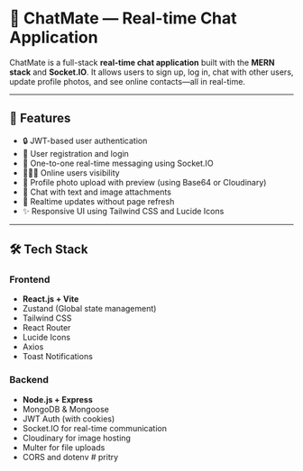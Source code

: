# 💬 ChatMate — Real-time Chat Application

ChatMate is a full-stack **real-time chat application** built with the **MERN stack** and **Socket.IO**. It allows users to sign up, log in, chat with other users, update profile photos, and see online contacts—all in real-time.

---

## 🚀 Features

- 🔒 JWT-based user authentication
- 👥 User registration and login
- 💬 One-to-one real-time messaging using Socket.IO
- 🧑‍🤝‍🧑 Online users visibility
- 📸 Profile photo upload with preview (using Base64 or Cloudinary)
- 📄 Chat with text and image attachments
- 🔁 Realtime updates without page refresh
- ✨ Responsive UI using Tailwind CSS and Lucide Icons

---

## 🛠 Tech Stack

### Frontend
- **React.js + Vite**
- Zustand (Global state management)
- Tailwind CSS
- React Router
- Lucide Icons
- Axios
- Toast Notifications

### Backend
- **Node.js + Express**
- MongoDB & Mongoose
- JWT Auth (with cookies)
- Socket.IO for real-time communication
- Cloudinary for image hosting
- Multer for file uploads
- CORS and dotenv
#   p r i t r y  
 